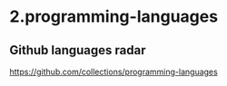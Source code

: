 # 2.programming-languages

## Github languages radar
https://github.com/collections/programming-languages